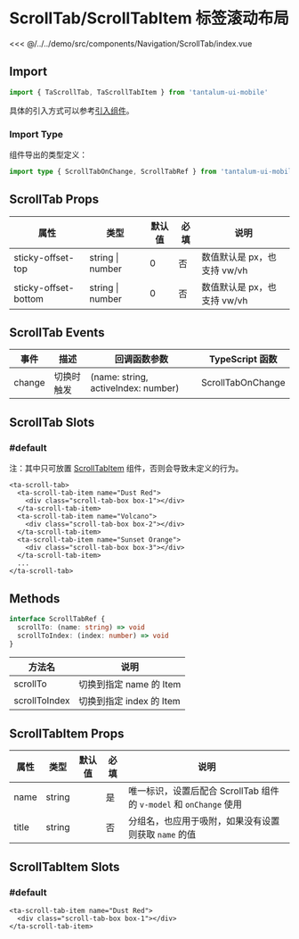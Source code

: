 # ScrollTab/ScrollTabItem 标签滚动布局

<CodeDemo name="ScrollTab">

<<< @/../../demo/src/components/Navigation/ScrollTab/index.vue

</CodeDemo>

## Import

```js
import { TaScrollTab, TaScrollTabItem } from 'tantalum-ui-mobile'
```

具体的引入方式可以参考[引入组件](../guide/import.md)。

### Import Type

组件导出的类型定义：

```ts
import type { ScrollTabOnChange, ScrollTabRef } from 'tantalum-ui-mobile'
```

## ScrollTab Props

| 属性                 | 类型             | 默认值 | 必填 | 说明                        |
| -------------------- | ---------------- | ------ | ---- | --------------------------- |
| sticky-offset-top    | string \| number | 0      | 否   | 数值默认是 px，也支持 vw/vh |
| sticky-offset-bottom | string \| number | 0      | 否   | 数值默认是 px，也支持 vw/vh |

## ScrollTab Events

| 事件   | 描述       | 回调函数参数                        | TypeScript 函数   |
| ------ | ---------- | ----------------------------------- | ----------------- |
| change | 切换时触发 | (name: string, activeIndex: number) | ScrollTabOnChange |

## ScrollTab Slots

### #default

注：其中只可放置 [ScrollTabItem](./ScrollTab.md#scrolltabitem-props) 组件，否则会导致未定义的行为。

```vue
<ta-scroll-tab>
  <ta-scroll-tab-item name="Dust Red">
    <div class="scroll-tab-box box-1"></div>
  </ta-scroll-tab-item>
  <ta-scroll-tab-item name="Volcano">
    <div class="scroll-tab-box box-2"></div>
  </ta-scroll-tab-item>
  <ta-scroll-tab-item name="Sunset Orange">
    <div class="scroll-tab-box box-3"></div>
  </ta-scroll-tab-item>
  ...
</ta-scroll-tab>
```

## Methods

```ts
interface ScrollTabRef {
  scrollTo: (name: string) => void
  scrollToIndex: (index: number) => void
}
```

| 方法名        | 说明                     |
| ------------- | ------------------------ |
| scrollTo      | 切换到指定 name 的 Item  |
| scrollToIndex | 切换到指定 index 的 Item |

## ScrollTabItem Props

| 属性  | 类型   | 默认值 | 必填 | 说明                                                               |
| ----- | ------ | ------ | ---- | ------------------------------------------------------------------ |
| name  | string |        | 是   | 唯一标识，设置后配合 ScrollTab 组件的 `v-model` 和 `onChange` 使用 |
| title | string |        | 否   | 分组名，也应用于吸附，如果没有设置则获取 `name` 的值               |

## ScrollTabItem Slots

### #default

```vue
<ta-scroll-tab-item name="Dust Red">
  <div class="scroll-tab-box box-1"></div>
</ta-scroll-tab-item>
```
